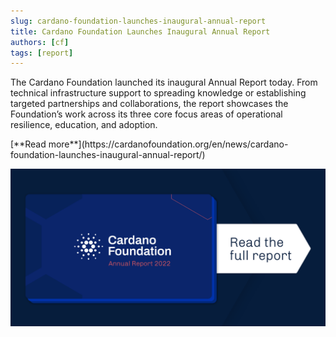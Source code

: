 ```yaml
---
slug: cardano-foundation-launches-inaugural-annual-report
title: Cardano Foundation Launches Inaugural Annual Report
authors: [cf]
tags: [report]
---
```


The Cardano Foundation launched its inaugural Annual Report today. From technical infrastructure support to spreading knowledge or establishing targeted partnerships and collaborations, the report showcases the Foundation’s work across its three core focus areas of operational resilience, education, and adoption. 

<div style={{ textAlign: 'right' }}>
[**Read more**](https://cardanofoundation.org/en/news/cardano-foundation-launches-inaugural-annual-report/)
</div>

![Annual Report 2022](./banner.png)